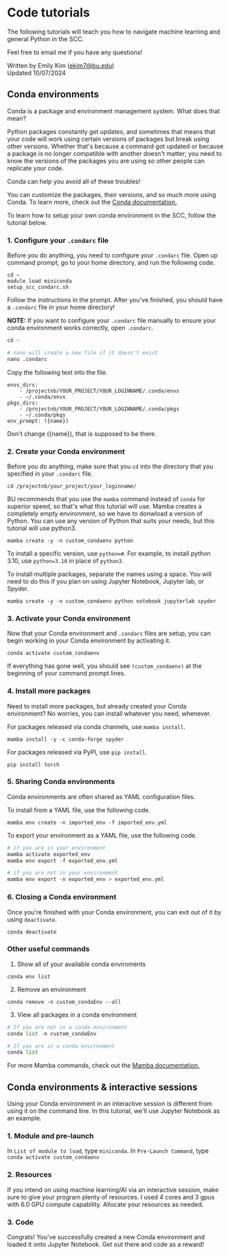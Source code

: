 # Code tutorials
The following tutorials will teach you how to navigate machine learning and general Python in the SCC.

Feel free to email me if you have any questions!

Written by Emily Kim (ekim7@bu.edu)\
Updated 10/07/2024

## Conda environments

Conda is a package and environment management system. What does that mean?

 Python packages constantly get updates, and sometimes that means that your code will work using certain versions of packages but break using other versions. Whether that's because a command got updated or because a package is no longer compatible with another doesn't matter; you need to know the versions of the packages you are using so other people can replicate your code.

 Conda can help you avoid all of these troubles!

 You can customize the packages, their versions, and so much more using Conda. To learn more, check out the [Conda documentation.](https://docs.conda.io/projects/conda/en/latest/index.html)

 To learn how to setup your own conda environment in the SCC, follow the tutorial below.

### 1. Configure your `.condarc` file

Before you do anything, you need to configure your `.condarc` file. Open up command prompt, go to your home directory, and run the following code.

```
cd ~
module load miniconda
setup_scc_condarc.sh
```
Follow the instructions in the prompt. After you've finished, you should have a `.condarc` file in your home directory!

**NOTE:** If you want to configure your `.condarc` file manually to ensure your conda environment works correctly, open `.condarc`.

```python
cd ~

# nano will create a new file if it doesn't exist
nano .condarc
```

Copy the following text into the file.

```
envs_dirs:
    - /projectnb/YOUR_PROJECT/YOUR_LOGINNAME/.conda/envs
    - ~/.conda/envs
pkgs_dirs:
    - /projectnb/YOUR_PROJECT/YOUR_LOGINNAME/.conda/pkgs
    - ~/.conda/pkgs
env_prompt: ({name})
```
Don't change ({name}), that is supposed to be there.

### 2. Create your Conda environment

Before you do anything, make sure that you `cd` into the directory that you specified in your `.condarc` file.

```
cd /projectnb/your_project/your_loginname/
```

BU recommends that you use the `mamba` command instead of `conda` for superior speed, so that's what this tutorial will use. Mamba creates a completely empty environment, so we have to donwload a version of Python. You can use any version of Python that suits your needs, but this tutorial will use python3.

```
mamba create -y -n custom_condaenv python
```
To install a specific version, use `python=#`. For example, to install python 3.10, use `python=3.10` in place of `python3`.

To install multiple packages, separate the names using a space. You will need to do this if you plan on using Jupyter Notebook, Jupyter lab, or Spyder.

```
mamba create -y -n custom_condaenv python notebook jupyterlab spyder
```
### 3. Activate your Conda environment

Now that your Conda environment and `.condarc` files are setup, you can begin working in your Conda environment by activating it.

```
conda activate custom_condaenv
```

If everything has gone well, you should see `(custom_condaenv)` at the beginning of your command prompt lines.

### 4. Install more packages

Need to install more packages, but already created your Conda environment? No worries, you can install whatever you need, whenever.

For packages released via conda channels, use `mamba install`.
```
mamba install -y -c conda-forge spyder
```

For packages released via PyPI, use `pip install`.
```
pip install torch
```

### 5. Sharing Conda environments

Conda environments are often shared as YAML configuration files.

To install from a YAML file, use the following code.
```
mamba env create -n imported_env -f imported_env.yml
```

To export your environment as a YAML file, use the following code.
```python
# if you are in your environment
mamba activate exported_env
mamba env export -f exported_env.yml

# if you are not in your environment
mamba env export -n exported_env > exported_env.yml
```
### 6. Closing a Conda environment

Once you're finished with your Conda environment, you can exit out of it by using `deactivate`.

```
conda deactivate 
```
### Other useful commands

1. Show all of your available conda enviroments
```
conda env list
```
2. Remove an environment
```
conda remove -n custom_condaEnv --all
```
3. View all packages in a conda environment
```python
# If you are not in a conda environment
conda list -n custom_condaEnv

# If you are in a conda environment
conda list
```
For more Mamba commands, check out the [Mamba documentation.](https://mamba.readthedocs.io/en/latest/index.html)

## Conda environments & interactive sessions

Using your Conda environment in an interactive session is different from using it on the command line. In this tutorial, we'll use Jupyter Notebook as an example.

### 1. Module and pre-launch

In `List of module to load`, type `miniconda`.
In `Pre-Launch Command`, type `conda activate custom_condaenv`

### 2. Resources

If you intend on using machine learning/AI via an interactive session, make sure to give your program plenty of resources. I used 4 cores and 3 gpus with 6.0 GPU compute capability. Allocate your resources as needed.

### 3. Code

Congrats! You've successfully created a new Conda environment and loaded it onto Jupyter Notebook. Get out there and code as a reward!



